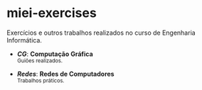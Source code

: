 # miei-exercises
Exercícios e outros trabalhos realizados no curso de Engenharia Informática.

- ***CG***: **Computação Gráfica** \
<sub>Guiões realizados.</sub>

- ***Redes***: **Redes de Computadores** \
<sub>Trabalhos práticos.</sub>
